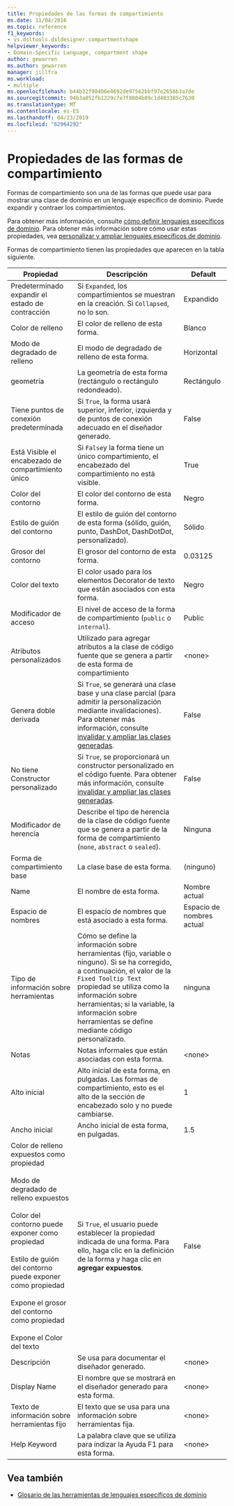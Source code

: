 ```yaml
---
title: Propiedades de las formas de compartimiento
ms.date: 11/04/2016
ms.topic: reference
f1_keywords:
- vs.dsltools.dsldesigner.compartmentshape
helpviewer_keywords:
- Domain-Specific Language, compartment shape
author: gewarren
ms.author: gewarren
manager: jillfra
ms.workload:
- multiple
ms.openlocfilehash: b44b32f98406e4692de97562bbf97e2656b3a7de
ms.sourcegitcommit: 94b3a052fb1229c7e7f8804b09c1d403385c7630
ms.translationtype: MT
ms.contentlocale: es-ES
ms.lasthandoff: 04/23/2019
ms.locfileid: "62964292"
---
```

# <a name="properties-of-compartment-shapes"></a>Propiedades de las formas de compartimiento
Formas de compartimiento son una de las formas que puede usar para mostrar una clase de dominio en un lenguaje específico de dominio. Puede expandir y contraer los compartimientos.

 Para obtener más información, consulte [cómo definir lenguajes específicos de dominio](../modeling/how-to-define-a-domain-specific-language.md). Para obtener más información sobre cómo usar estas propiedades, vea [personalizar y ampliar lenguajes específicos de dominio](../modeling/customizing-and-extending-a-domain-specific-language.md).

 Formas de compartimiento tienen las propiedades que aparecen en la tabla siguiente.

|Propiedad|Descripción|Default|
|-|-|-|
|Predeterminado expandir el estado de contracción|Si `Expanded`, los compartimientos se muestran en la creación. Si `Collapsed`, no lo son.|Expandido|
|Color de relleno|El color de relleno de esta forma.|Blanco|
|Modo de degradado de relleno|El modo de degradado de relleno de esta forma.|Horizontal|
|geometría|La geometría de esta forma (rectángulo o rectángulo redondeado).|Rectángulo|
|Tiene puntos de conexión predeterminada|Si `True`, la forma usará superior, inferior, izquierda y de puntos de conexión adecuado en el diseñador generado.|False|
|Está Visible el encabezado de compartimiento único|Si `False`y la forma tiene un único compartimiento, el encabezado del compartimiento no está visible.|True|
|Color del contorno|El color del contorno de esta forma.|Negro|
|Estilo de guión del contorno|El estilo de guión del contorno de esta forma (sólido, guión, punto, DashDot, DashDotDot, personalizado).|Sólido|
|Grosor del contorno|El grosor del contorno de esta forma.|0.03125|
|Color del texto|El color usado para los elementos Decorator de texto que están asociados con esta forma.|Negro|
|Modificador de acceso|El nivel de acceso de la forma de compartimiento (`public` o `internal`).|Public|
|Atributos personalizados|Utilizado para agregar atributos a la clase de código fuente que se genera a partir de esta forma de compartimiento|\<none>|
|Genera doble derivada|Si `True`, se generará una clase base y una clase parcial (para admitir la personalización mediante invalidaciones). Para obtener más información, consulte [invalidar y ampliar las clases generadas](../modeling/overriding-and-extending-the-generated-classes.md).|False|
|No tiene Constructor personalizado|Si `True`, se proporcionará un constructor personalizado en el código fuente. Para obtener más información, consulte [invalidar y ampliar las clases generadas](../modeling/overriding-and-extending-the-generated-classes.md).|False|
|Modificador de herencia|Describe el tipo de herencia de la clase de código fuente que se genera a partir de la forma de compartimiento (`none`, `abstract` o `sealed`).|Ninguna|
|Forma de compartimiento base|La clase base de esta forma.|(ninguno)|
|Name|El nombre de esta forma.|Nombre actual|
|Espacio de nombres|El espacio de nombres que está asociado a esta forma.|Espacio de nombres actual|
|Tipo de información sobre herramientas|Cómo se define la información sobre herramientas (fijo, variable o ninguno). Si se ha corregido, a continuación, el valor de la `Fixed Tooltip Text` propiedad se utiliza como la información sobre herramientas; si la variable, la información sobre herramientas se define mediante código personalizado.|ninguna|
|Notas|Notas informales que están asociadas con esta forma.|\<none>|
|Alto inicial|Alto inicial de esta forma, en pulgadas. Las formas de compartimiento, esto es el alto de la sección de encabezado solo y no puede cambiarse.|1|
|Ancho inicial|Ancho inicial de esta forma, en pulgadas.|1.5|
|Color de relleno expuestos como propiedad<br /><br /> Modo de degradado de relleno expuestos<br /><br /> Color del contorno puede exponer como propiedad<br /><br /> Estilo de guión del contorno puede exponer como propiedad<br /><br /> Expone el grosor del contorno como propiedad<br /><br /> Expone el Color del texto|Si `True`, el usuario puede establecer la propiedad indicada de una forma. Para ello, haga clic en la definición de la forma y haga clic en **agregar expuestos**.|False|
|Descripción|Se usa para documentar el diseñador generado.|\<none>|
|Display Name|El nombre que se mostrará en el diseñador generado para esta forma.|\<none>|
|Texto de información sobre herramientas fijo|El texto que se usa para una información sobre herramientas fija.|\<none>|
|Help Keyword|La palabra clave que se utiliza para indizar la Ayuda F1 para esta forma.|\<none>|

## <a name="see-also"></a>Vea también

- [Glosario de las herramientas de lenguajes específicos de dominio](https://msdn.microsoft.com/ca5e84cb-a315-465c-be24-76aa3df276aa)